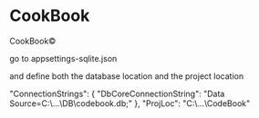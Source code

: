 # CookBook
CookBook© 


go to appsettings-sqlite.json 

and define both the database location
and the project location 

  "ConnectionStrings": {
    "DbCoreConnectionString": "Data Source=C:\\...\\DB\\codebook.db;"
   },
   "ProjLoc": "C:\\...\\CodeBook"
